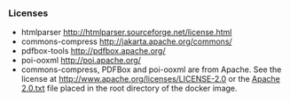 ### Licenses

* htmlparser http://htmlparser.sourceforge.net/license.html
* commons-compress   http://jakarta.apache.org/commons/
* pdfbox-tools  http://pdfbox.apache.org/
* poi-ooxml http://poi.apache.org/
* commons-compress, PDFBox and poi-ooxml are from Apache. See the license at http://www.apache.org/licenses/LICENSE-2.0 or the
  [Apache 2.0.txt](../alfresco-transform-misc-boot/src/main/resources/licenses/3rd-party/Apache%202.0.txt)
  file placed in the root directory of the docker image.
